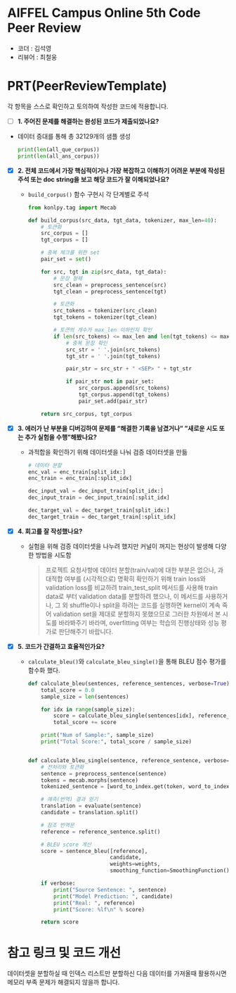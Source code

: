 # AIFFEL Campus Online 5th Code Peer Review
- 코더 : 김석영
- 리뷰어 : 최철웅


# PRT(PeerReviewTemplate) 
각 항목을 스스로 확인하고 토의하여 작성한 코드에 적용합니다.

- [ ]  **1. 주어진 문제를 해결하는 완성된 코드가 제출되었나요?**
  - 데이터 증대를 통해 총 32129개의 샘플 생성
    ```python
    print(len(all_que_corpus))
    print(len(all_ans_corpus))
    ```
    
- [x]  **2. 전체 코드에서 가장 핵심적이거나 가장 복잡하고 이해하기 어려운 부분에 작성된 
  주석 또는 doc string을 보고 해당 코드가 잘 이해되었나요?**
    - `build_corpus()` 함수 구현시 각 단계별로 주석
      ```python
      from konlpy.tag import Mecab

      def build_corpus(src_data, tgt_data, tokenizer, max_len=40):
          # 토큰화
          src_corpus = []
          tgt_corpus = []
      
          # 중복 체크를 위한 set
          pair_set = set()
      
          for src, tgt in zip(src_data, tgt_data):
              # 문장 정제
              src_clean = preprocess_sentence(src)
              tgt_clean = preprocess_sentence(tgt)
      
              # 토큰화
              src_tokens = tokenizer(src_clean)
              tgt_tokens = tokenizer(tgt_clean)
      
              # 토큰의 개수가 max_len 이하인지 확인
              if len(src_tokens) <= max_len and len(tgt_tokens) <= max_len:
                  # 중복 문장 확인
                  src_str = ' '.join(src_tokens)
                  tgt_str = ' '.join(tgt_tokens)
      
                  pair_str = src_str + " <SEP> " + tgt_str
      
                  if pair_str not in pair_set:
                      src_corpus.append(src_tokens)
                      tgt_corpus.append(tgt_tokens)
                      pair_set.add(pair_str)
      
          return src_corpus, tgt_corpus
      ```
      
- [x]  **3. 에러가 난 부분을 디버깅하여 문제를 “해결한 기록을 남겼거나” 
  ”새로운 시도 또는 추가 실험을 수행”해봤나요?**
    - 과적합을 확인하기 위해 데이터셋을 나눠 검증 데이터셋을 만듦
      ```python
      # 데이터 분할
      enc_val = enc_train[split_idx:]
      enc_train = enc_train[:split_idx]
      
      dec_input_val = dec_input_train[split_idx:]
      dec_input_train = dec_input_train[:split_idx]
      
      dec_target_val = dec_target_train[split_idx:]
      dec_target_train = dec_target_train[:split_idx]
      ```
  
- [x]  **4. 회고를 잘 작성했나요?**
    - 실험을 위해 검증 데이터셋을 나누려 했지만 커널이 꺼지는 현상이 발생해 다양한 방법을 시도함
      > 프로젝트 요청사항에 데이터 분할(train/val)에 대한 부분은 없으나,
      > 과대적합 여부를 (시각적으로) 명확히 확인하기 위해 train loss와 validation loss를 비교하려
      > train_test_split 메서드를 사용해 train data로 부터 validation data를 분할하려 했으나,
      > 이 메서드를 사용하거나, 그 외 shuffle이나 split을 하려는 코드를 실행하면 kernel이 계속 죽어
      > validation set을 제대로 분할하지 못했으므로
      > 그러한 차원에서 본 시도를 바라봐주기 바라며,
      > overfitting 여부는 학습의 진행상태와 성능 평가로 판단해주기 바랍니다.
    
- [x]  **5. 코드가 간결하고 효율적인가요?**
    - `calculate_bleu()`와 `calculate_bleu_single()`을 통해 BLEU 점수 평가를 함수화 했다.
      ```python
      def calculate_bleu(sentences, reference_sentences, verbose=True):
          total_score = 0.0
          sample_size = len(sentences)
      
          for idx in range(sample_size):
              score = calculate_bleu_single(sentences[idx], reference_sentences[idx], verbose)
              total_score += score
      
          print("Num of Sample:", sample_size)
          print("Total Score:", total_score / sample_size)

      
      def calculate_bleu_single(sentence, reference_sentence, verbose=True, weights=[0.25, 0.25, 0.25, 0.25]):
          # 전처리와 토큰화
          sentence = preprocess_sentence(sentence)
          tokens = mecab.morphs(sentence)
          tokenized_sentence = [word_to_index.get(token, word_to_index["<unk>"]) for token in tokens]
      
          # 예측(번역) 결과 얻기
          translation = evaluate(sentence)
          candidate = translation.split()
      
          # 참조 번역문
          reference = reference_sentence.split()
      
          # BLEU score 계산
          score = sentence_bleu([reference], 
                                candidate, 
                                weights=weights, 
                                smoothing_function=SmoothingFunction().method1)
      
          if verbose:
              print("Source Sentence: ", sentence)
              print("Model Prediction: ", candidate)
              print("Real: ", reference)
              print("Score: %lf\n" % score)
      
          return score
      ```

# 참고 링크 및 코드 개선
데이터셋을 분할하실 때 인덱스 리스트만 분할하신 다음 데이터를 가져올때 활용하시면 메모리 부족 문제가 해결되지 않을까 합니다.
